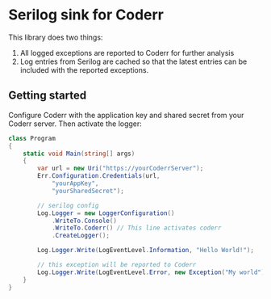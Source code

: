 ﻿Serilog sink for Coderr
=======================

This library does two things:

1. All logged exceptions are reported to Coderr for further analysis
2. Log entries from Serilog are cached so that the latest entries can be included with the reported exceptions.

## Getting started

Configure Coderr with the application key and shared secret from your Coderr server.
Then activate the logger:

```csharp
class Program
{
    static void Main(string[] args)
    {
        var url = new Uri("https://yourCoderrServer");
        Err.Configuration.Credentials(url,
            "yourAppKey",
            "yourSharedSecret");

        // serilog config
        Log.Logger = new LoggerConfiguration()
            .WriteTo.Console()
            .WriteTo.Coderr() // This line activates coderr
            .CreateLogger();

        Log.Logger.Write(LogEventLevel.Information, "Hello World!");

        // this exception will be reported to Coderr
        Log.Logger.Write(LogEventLevel.Error, new Exception("My world"), "Hello World!");
    }
}
```
